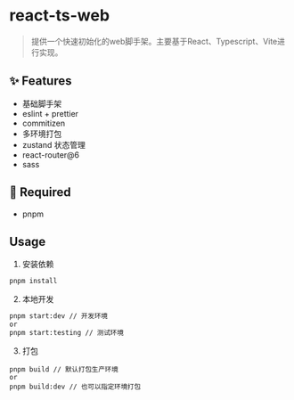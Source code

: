 # react-ts-web

> 提供一个快速初始化的web脚手架。主要基于React、Typescript、Vite进行实现。

## ✨ Features

- 基础脚手架
- eslint + prettier
- commitizen
- 多环境打包
- zustand 状态管理
- react-router@6
- sass

## 🔧 Required

- pnpm

## Usage

1. 安装依赖

```bash
pnpm install
```

2. 本地开发

```bash
pnpm start:dev // 开发环境
or
pnpm start:testing // 测试环境
```

3. 打包

```pnpm
pnpm build // 默认打包生产环境
or
pnpm build:dev // 也可以指定环境打包
```
